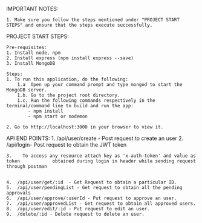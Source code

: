 
IMPORTANT NOTES:

    1. Make sure you follow the steps mentioned under "PROJECT START STEPS" and ensure that the steps execute successfully. 

PROJECT START STEPS:

    Pre-requisites:
    1. Install node, npm
    2. Install express (npm install express --save)
    3. Install MongoDB

    Steps:
    1. To run this application, do the following:
        1.a  Open up your command prompt and type mongod to start the MongoDB server.
        1.b. Go to the project root directory.
        1.c. Run the following commands respectively in the terminal/command line to build and run the app:
            - npm install
            - npm start or nodemon
    
    2. Go to http://localhost:3000 in your browser to view it.

API END POINTS:
    1.    /api/user/create - Post request to create an user
    2.    /api/login- Post request to obtain the JWT token 
   
    3.    To access any resource attach key as 'x-auth-token' and value as token            obtained during login in header while sending request through postman
        
    
    4.  /api/user/get/:id  - Get Request to obtain a particular ID. 
    5.  /api/user/pendingList - Get request to obtain all the pending approvals
    6.  /api/user/approve/:userId - Put request to approve an user.
    7.  /api/user/approvedList - Get request to obtain all approved users.
    8.  /api/user/edit/:id - Put request to edit an user.
    9.  /delete/:id - Delete request to delete an user.